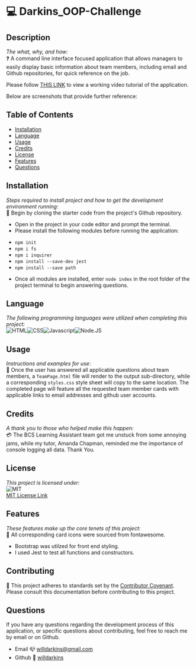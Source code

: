 
# 💻 Darkins_OOP-Challenge

## Description
*The what, why, and how:*<br>
❓ A command line interface focused application that allows managers to easily display basic information about team members, including email and Github repositories, for quick reference on the job.

Please follow <a href= https://drive.google.com/file/d/1kWJXsBkb-6evUWvA8DwLDwAIR7S1ma_y/view?usp target="_blank">THIS LINK</a> to view a working video tutorial of the application.

Below are screenshots that provide further reference:

## Table of Contents

* [Installation](#installation)
* [Language](#language)
* [Usage](#usage)
* [Credits](#credits)
* [License](#license)
* [Features](#feature)
* [Questions](#Questions)

## Installation
*Steps required to install project and how to get the development environment running:* 
<br>
🔌 Begin by cloning the starter code from the project's Github repository. 
- Open in the project in your code editor and prompt the terminal.
- Please install the following modules before running the application:
* `npm init`
* `npm i fs`
* `npm i inquirer`
* `npm install --save-dev jest`
* `npm install --save path` 
- Once all modules are installed, enter `node index` in the root folder of the project terminal to begin answering questions.

## Language 
*The following programming languages were utilized when completing this project:*
<br>
![HTML](https://img.shields.io/badge/Language-HTML-yellowgreen.svg)![CSS](https://img.shields.io/badge/Language-CSS-important.svg)![Javascript](https://img.shields.io/badge/Language-Javascript-yellow.svg)![Node.JS](https://img.shields.io/badge/Language-Node.JS-ff69b4.svg)

## Usage
*Instructions and examples for use:*
<br>
🏁 Once the user has answered all applicable questions about team members, a `TeamPage.html` file will render to the output sub-directory, while a corresponding `styles.css` style sheet will copy to the same location. The completed page will feature all the requested team member cards with applicable links to email addresses and github user accounts.

## Credits
*A thank you to those who helped make this happen:*
<br>
💳 The BCS Learning Assistant team got me unstuck from some annoying jams, while my tutor, Amanda Chapman, reminded me the importance of console logging all data. Thank You.

## License
*This project is licensed under:* <br>
![MIT](https://img.shields.io/badge/License-MIT-yellow.svg)<br>
<a href= https://opensource.org/licenses/MIT)>MIT License Link</a><br>

## Features
*These features make up the core tenets of this project:*
<br>
🌟 All corresponding card icons were sourced from fontawesome. 
- Bootstrap was utilzed for front end styling.
- I used Jest to test all functions and constructors.

## Contributing
👐 This project adheres to standards set by the <a href = https://www.contributor-covenant.org/version/2/1/code_of_conduct/code_of_conduct.md>Contributor Covenant</a>.<br>
Please consult this documentation before contributing to this project.

## Questions
If you have any questions regarding the development process of this application, or specific questions about contributing, feel free to reach me by email or on Github.
* Email 📪 willdarkins@gmail.com
* Github 🗿 [willdarkins](https://github.com/willdarkins) 
